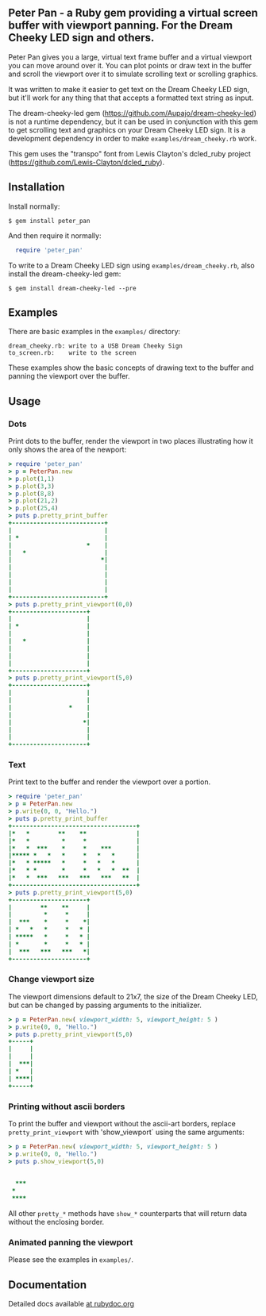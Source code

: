 ## Peter Pan - a Ruby gem providing a virtual screen buffer with viewport panning. For the Dream Cheeky LED sign and others.

Peter Pan gives you a large, virtual text frame buffer and a virtual
viewport you can move around over it. You can plot points or draw text in the
buffer and scroll the viewport over it to simulate scrolling text or scrolling
graphics.

It was written to make it easier to get text on the Dream Cheeky LED sign, but
it'll work for any thing that that accepts a formatted text string as input.

The dream-cheeky-led gem (https://github.com/Aupajo/dream-cheeky-led) is not
a runtime dependency, but it can be used in conjunction with this gem to get
scrolling text and graphics on your Dream Cheeky LED sign. It is a
development dependency in order to make `examples/dream_cheeky.rb` work.

This gem uses the "transpo" font from Lewis Clayton's dcled_ruby project
(https://github.com/Lewis-Clayton/dcled_ruby).

## Installation

Install normally:

    $ gem install peter_pan

And then require it normally:

```ruby
  require 'peter_pan'
```

To write to a Dream Cheeky LED sign using `examples/dream_cheeky.rb`, also
install the dream-cheeky-led gem:

    $ gem install dream-cheeky-led --pre

## Examples

There are basic examples in the `examples/` directory:

    dream_cheeky.rb: write to a USB Dream Cheeky Sign
    to_screen.rb:    write to the screen

These examples show the basic concepts of drawing text to the buffer and
panning the viewport over the buffer.

## Usage

### Dots

Print dots to the buffer, render the viewport in two places illustrating how
it only shows the area of the newport:

```ruby
> require 'peter_pan'
> p = PeterPan.new
> p.plot(1,1)
> p.plot(3,3)
> p.plot(8,8)
> p.plot(21,2)
> p.plot(25,4)
> puts p.pretty_print_buffer
+--------------------------+
|                          |
| *                        |
|                     *    |
|   *                      |
|                         *|
|                          |
|                          |
|                          |
|                          |
+--------------------------+
> puts p.pretty_print_viewport(0,0)
+---------------------+
|                     |
| *                   |
|                     |
|   *                 |
|                     |
|                     |
|                     |
+---------------------+
> puts p.pretty_print_viewport(5,0)
+---------------------+
|                     |
|                     |
|                *    |
|                     |
|                    *|
|                     |
|                     |
+---------------------+
```

### Text

Print text to the buffer and render the viewport over a portion.

```ruby
> require 'peter_pan'
> p = PeterPan.new
> p.write(0, 0, "Hello.")
> puts p.pretty_print_buffer
+-----------------------------------+
|*   *        **    **              |
|*   *         *     *              |
|*   *  ***    *     *    ***       |
|***** *   *   *     *   *   *      |
|*   * *****   *     *   *   *      |
|*   * *       *     *   *   *  **  |
|*   *  ***   ***   ***   ***   **  |
+-----------------------------------+
> puts p.pretty_print_viewport(5,0)
+---------------------+
|        **    **     |
|         *     *     |
|  ***    *     *    *|
| *   *   *     *   * |
| *****   *     *   * |
| *       *     *   * |
|  ***   ***   ***   *|
+---------------------+
```

### Change viewport size

The viewport dimensions default to 21x7, the size of the Dream Cheeky LED,
but can be changed by passing arguments to the initializer.

```ruby
> p = PeterPan.new( viewport_width: 5, viewport_height: 5 )
> p.write(0, 0, "Hello.")
> puts p.pretty_print_viewport(5,0)
+-----+
|     |
|     |
|  ***|
| *   |
| ****|
+-----+
```

### Printing without ascii borders

To print the buffer and viewport without the ascii-art borders, replace
`pretty_print_viewport`  with 'show_viewport` using the same arguments:

```ruby
> p = PeterPan.new( viewport_width: 5, viewport_height: 5 )
> p.write(0, 0, "Hello.")
> puts p.show_viewport(5,0)
     
     
  ***
 *   
 ****
```

All other `pretty_*` methods have `show_*` counterparts that will return data
without the enclosing border.

### Animated panning the viewport

Please see the examples in `examples/`.

## Documentation

Detailed docs available [at rubydoc.org](http://rubydoc.org/github/xunker/peter_pan/master/frames)
